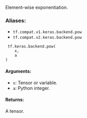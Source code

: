 Element-wise exponentiation.
### Aliases:
- `tf.compat.v1.keras.backend.pow`
- `tf.compat.v2.keras.backend.pow`

```
 tf.keras.backend.pow(
    x,
    a
)
```
#### Arguments:
- `x`: Tensor or variable.
- `a`: Python integer.
#### Returns:
A tensor.
